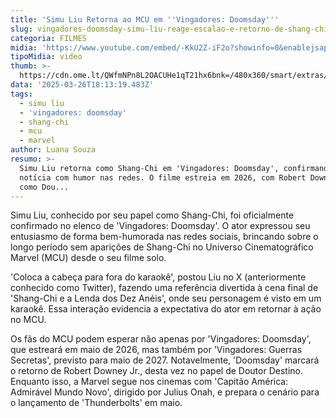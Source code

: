 ```yaml
---
title: 'Simu Liu Retorna ao MCU em ''Vingadores: Doomsday'''
slug: vingadores-doomsday-simu-liu-reage-escalao-e-retorno-de-shang-chi
categoria: FILMES
midia: 'https://www.youtube.com/embed/-KkU2Z-iF2o?showinfo=0&enablejsapi=1'
tipoMidia: video
thumb: >-
  https://cdn.ome.lt/QWfmNPn8L2OACUHe1qT21hx6bnk=/480x360/smart/extras/conteudos/Design_sem_nome_5_aHloODY.jpg
data: '2025-03-26T18:13:19.483Z'
tags:
  - simu liu
  - 'vingadores: doomsday'
  - shang-chi
  - mcu
  - marvel
author: Luana Souza
resumo: >-
  Simu Liu retorna como Shang-Chi em 'Vingadores: Doomsday', confirmando a
  notícia com humor nas redes. O filme estreia em 2026, com Robert Downey Jr.
  como Dou...
---
```


Simu Liu, conhecido por seu papel como Shang-Chi, foi oficialmente confirmado no elenco de 'Vingadores: Doomsday'. O ator expressou seu entusiasmo de forma bem-humorada nas redes sociais, brincando sobre o longo período sem aparições de Shang-Chi no Universo Cinematográfico Marvel (MCU) desde o seu filme solo.

'Coloca a cabeça para fora do karaokê', postou Liu no X (anteriormente conhecido como Twitter), fazendo uma referência divertida à cena final de 'Shang-Chi e a Lenda dos Dez Anéis', onde seu personagem é visto em um karaokê. Essa interação evidencia a expectativa do ator em retornar à ação no MCU.

Os fãs do MCU podem esperar não apenas por 'Vingadores: Doomsday', que estreará em maio de 2026, mas também por 'Vingadores: Guerras Secretas', previsto para maio de 2027. Notavelmente, 'Doomsday' marcará o retorno de Robert Downey Jr., desta vez no papel de Doutor Destino. Enquanto isso, a Marvel segue nos cinemas com 'Capitão América: Admirável Mundo Novo', dirigido por Julius Onah, e prepara o cenário para o lançamento de 'Thunderbolts' em maio.
